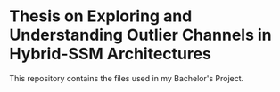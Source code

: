 # Thesis on Exploring and Understanding Outlier Channels in Hybrid-SSM Architectures
This repository contains the files used in my Bachelor's Project. 
